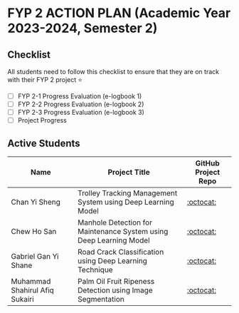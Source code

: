 # FYP 2 ACTION PLAN (Academic Year 2023-2024, Semester 2)

## Checklist

All students need to follow this checklist to ensure that they are on track with their FYP 2 project :star: 

- [ ] FYP 2-1 Progress Evaluation (e-logbook 1)
- [ ] FYP 2-2 Progress Evaluation (e-logbook 2)
- [ ] FYP 2-3 Progress Evaluation (e-logbook 3)
- [ ] Project Progress

## Active Students

| Name | Project Title | GitHub Project Repo |
|---------------|-------------------------------------------------|----------|
| Chan Yi Sheng | Trolley Tracking Management System using Deep Learning Model | [:octocat:]()|
| Chew Ho San | Manhole Detection for Maintenance System using Deep Learning Model | [:octocat:]()|
| Gabriel Gan Yi Shane | Road Crack Classification using Deep Learning Technique | [:octocat:]() |
| Muhammad Shahirul Afiq Sukairi | Palm Oil Fruit Ripeness Detection using Image Segmentation | [:octocat:]()|







